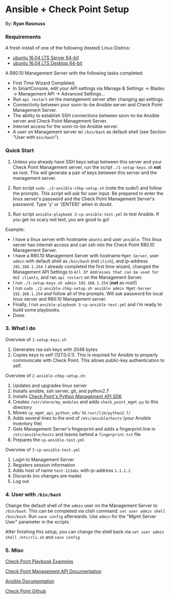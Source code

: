 # Ansible + Check Point Setup

By:   **Ryan Rasmuss**

### Requirements

A fresh install of one of the following (tested) Linux Distros:

- [ubuntu 16.04 LTS Server 64-bit](http://releases.ubuntu.com/16.04/)
- [ubuntu 16.04 LTS Desktop 64-bit](http://releases.ubuntu.com/16.04/)

A R80.10 Management Server with the following tasks completed:

- First Time Wizard Completed.
- In SmartConsole, edit your API settings via Manage & Settings -> Blades -> Management API -> Advanced Settings...
- Run ``api restart`` on the management server after changing api settings.
- Connectivity between your soon-to-be Ansible server and Check Point Management Server.
- The ability to establish SSH connections between soon-to-be Ansible server and Check Point Management Server.
- Internet access for the soon-to-be Ansible server.
- A user on Management server w/ ``/bin/bash`` as default shell (see Section "User with ``bin/bash``").


### Quick Start

1. Unless you already have SSH keys setup between this server and your Check Point Management server, run the script ``./1-setup-keys.sh`` **not** as root. This will generate a pair of keys between this server and the management server.

2. Run script ``sudo ./2-ansible-chkp-setup.sh`` (note the sudo!) and follow the prompts. This script will ask for user input. Be prepared to enter the linux server's password and the Check Point Management Server's password. Type 'y' or '[ENTER]' when in doubt.

3. Run script ``ansible-playbook 3-cp-ansible-test.yml`` to test Ansible. If you get no scary red text, you are good to go!

Example:

- I have a linux server with hostname ``ubuntu`` and user ``ansible``. This linux server has internet access and can ssh into the Check Point R80.10 Management Server.
- I have a R80.10 Management Server with hostname ``Mgmt-Server``, user ``admin`` with default shell as ``/bin/bash`` (not ``clish``), and ip-address ``192.168.1.254``. I already completed the first time wizard, changed the Management API Settings to ``All IP Addresses that can be used for GUI clients``, and ran ``api restart`` on the Management Server.
- I run ``./1-setup-keys.sh admin 192.168.1.254`` (**not** as root!)
- I run ``sudo ./2-ansible-chkp-setup.sh ansible admin Mgmt-Server 192.168.1.254`` and follow all of the prompts. Will ask password for local linux server and R80.10 Management server.
- Finally, I run ``ansible-playbook 3-cp-ansible-test.yml`` and i'm ready to build some playbooks.
- Done.

### 3. What I do

Overview of ``1-setup-keys.sh``

1. Generates rsa ssh keys with 2048 bytes
2. Copies keys to self (127.0.0.1). This is required for Ansible to properly communicate with Check Point. This allows public-key authentication to self.

Overview of ``2-ansible-chkp-setup.sh``:

1. Updates and upgrades linux server
2. Installs ansible, ssh server, git, and python2.7
3. Installs [Check Point's Python Management API SDK](https://github.com/CheckPointSW/cpAnsible)
4. Creates ``/usr/share/my_modules`` and adds ``check_point_mgmt.py`` to this directory
5. Moves ``cp_mgmt_api_python_sdk/`` to ``/usr/lib/python2.7/``
6. Adds several lines to the end of ``/etc/ansible/hosts`` (your Ansible inventory file)
7. Gets Management Server's fingerprint and adds a fingerprint line in ``/etc/ansible/hosts`` and leaves behind a ``fingerprint.txt`` file
8. Prepares the ``cp-ansible-test.yml``

Overview of ``3-cp-ansible-test.yml``

1. Login to Management Server
2. Registers session information
3. Adds host of name ``test-123abc`` with ip-address ``1.1.1.2``
4. Discards (no changes are made)
5. Log out


### 4. User with ``/bin/bash``

Change the default shell of the ``admin`` user on the Management Server to ``/bin/bash``. This can be completed via clish command: ``set user admin shell /bin/bash``. Run ``save config`` afterwards. Use ``admin`` for the "Mgmt Server User" parameter in the scripts.

After finishing this setup, you can change the shell back via ``set user admin shell /etc/cli.sh`` and ``save config``

### 5. Misc

[Check Point Playbook Examples](https://github.com/ryanrasmuss/ansible-checkpoint-playbooks)

[Check Point Management API Documentation](https://sc1.checkpoint.com/documents/latest/APIs/index.html#introduction~v1.2%20)

[Ansible Documentation](https://docs.ansible.com/)

[Check Point Github](https://github.com/CheckPointSW)

